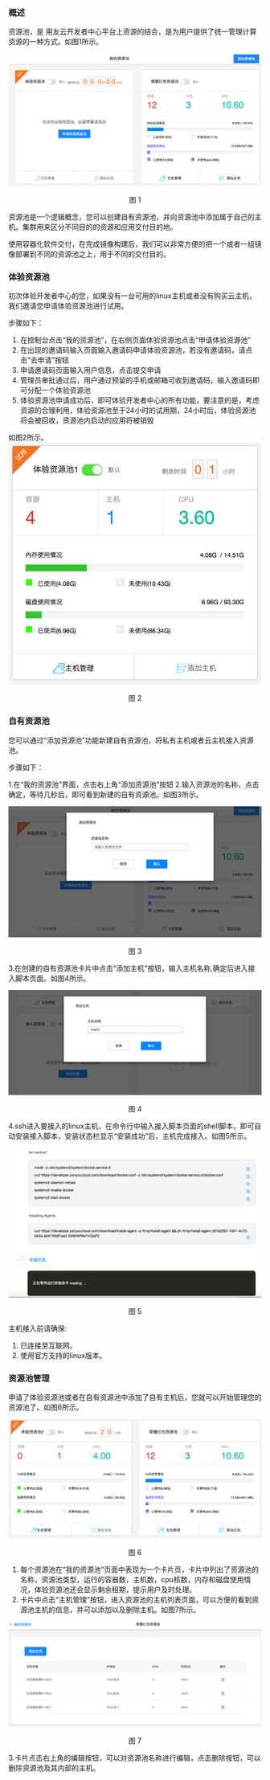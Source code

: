
### 概述
资源池，是 用友云开发者中心平台上资源的结合，是为用户提供了统一管理计算资源的一种方式。如图1所示。

![](images/respool_1.png)
<p align="center"> 图 1</p>

资源池是一个逻辑概念，您可以创建自有资源池，并向资源池中添加属于自己的主机。集群用来区分不同目的的资源和应用交付目的地。

使用容器化软件交付，在完成镜像构建后，我们可以非常方便的把一个或者一组镜像部署到不同的资源池之上，用于不同的交付目的。

### 体验资源池
初次体验开发者中心的您，如果没有一台可用的linux主机或者没有购买云主机，我们邀请您申请体验资源池进行试用。

步骤如下：

1. 在控制台点击“我的资源池”，在右侧页面体验资源池点击“申请体验资源池”
2. 在出现的邀请码输入页面输入邀请码申请体验资源池，若没有邀请码，请点击“去申请”按钮
3. 申请邀请码页面输入用户信息，点击提交申请
4. 管理员审批通过后，用户通过预留的手机或邮箱可收到邀请码，输入邀请码即可分配一个体验资源池
5. 体验资源池申请成功后，即可体验开发者中心的所有功能，要注意的是，考虑资源的合理利用，体验资源池至于24小时的试用期，24小时后，体验资源池将会被回收，资源池内启动的应用将被销毁

如图2所示。
![](images/respool_2.png)
<p align="center"> 图 2</p>

### 自有资源池
您可以通过“添加资源池”功能新建自有资源池，将私有主机或者云主机接入资源池。

步骤如下：

1.在“我的资源池”界面，点击右上角“添加资源池”按钮
2.输入资源池的名称，点击确定，等待几秒后，即可看到新建的自有资源池。如图3所示。

![](images/respool_3.png)
<p align="center"> 图 3</p>

3.在创建的自有资源池卡片中点击“添加主机”按钮，输入主机名称,确定后进入接入脚本页面。如图4所示。 
        
![](images/respool_4.png)
<p align="center"> 图 4</p>

4.ssh进入要接入的linux主机，在命令行中输入接入脚本页面的shell脚本，即可自动安装接入脚本，安装状态栏显示“安装成功”后，主机完成接入。如图5所示。

![](images/respool_5.png)
<p align="center"> 图 5</p>

主机接入前请确保:
1. 已连接至互联网。
2. 使用官方支持的linux版本。

### 资源池管理
申请了体验资源池或者在自有资源池中添加了自有主机后，您就可以开始管理您的资源池了。如图6所示。

![](images/respool_6.png)
<p align="center"> 图 6</p>

1. 每个资源池在“我的资源池”页面中表现为一个卡片页，卡片中列出了资源池的名称，资源池类型，运行的容器数，主机数，cpu核数，内存和磁盘使用情况，体验资源池还会显示剩余租期，提示用户及时处理。
2. 卡片中点击“主机管理”按钮，进入资源池的主机列表页面，可以方便的看到资源池主机的信息，并可以添加以及删除主机。如图7所示。

![](images/respool_7.png)
<p align="center"> 图 7</p>

3.卡片点击右上角的编辑按钮，可以对资源池名称进行编辑，点击删除按钮，可以删除资源池及其内部的主机。 




